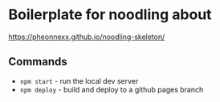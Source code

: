 # Boilerplate for noodling about

https://pheonnexx.github.io/noodling-skeleton/

## Commands

- `npm start` - run the local dev server
- `npm deploy` - build and deploy to a github pages branch
